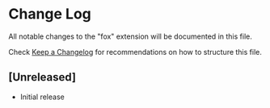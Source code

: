 # Change Log

All notable changes to the "fox" extension will be documented in this file.

Check [Keep a Changelog](http://keepachangelog.com/) for recommendations on how to structure this file.

## [Unreleased]

- Initial release